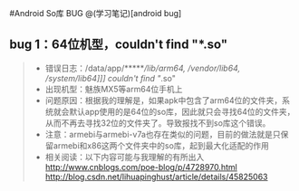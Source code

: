 #Android So库 BUG
@(学习笔记)[android bug]
## bug 1：64位机型，couldn't find "*.so"
> * 错误日志：/data/app/******/lib/arm64, /vendor/lib64, /system/lib64]]] couldn't find "*.so"
> * 出现机型：魅族MX5等arm64位手机上
> * 问题原因：根据我的理解是，如果apk中包含了arm64位的文件夹，系统就会默认app使用的是64位的so库，因此就只会寻找64位的文件夹，从而不再去寻找32位的文件夹了。导致报找不到so库这个错误。
> * 注意：armebi与armebi-v7a也存在类似的问题，目前的做法就是只保留armebi和x86这两个文件夹中的so库，起到最大化适配的作用
> * 相关阅读：以下内容可能与我理解的有所出入
>   http://www.cnblogs.com/poe-blog/p/4728970.html
>   http://blog.csdn.net/lihuapinghust/article/details/45825063